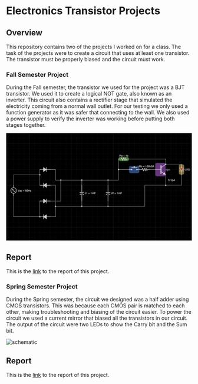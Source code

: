 # Electronics Transistor Projects

## Overview

This repository contains two of the projects I worked on for a class. The task of the projects were to create a circuit that uses at least one transistor. The transistor must be properly biased and the circuit must work.

### Fall Semester Project

During the Fall semester, the transistor we used for the project was a BJT transistor. We used it to create a logical NOT gate, also known as an inverter. This circuit also contains a rectifier stage that simulated the electricity coming from a normal wall outlet. For our testing we only used a function generator as it was safer that connecting to the wall. We also used a power supply to verify the inverter was working before putting both stages together.

![schematic](fall/schematic.png)

## Report

This is the [link](fall/FinalProject_ENGIN365.pdf) to the report of this project.

### Spring Semester Project

During the Spring semester, the circuit we designed was a half adder using CMOS transistors. This was because each CMOS pair is matched to each other, making troubleshooting and biasing of the circuit easier. To power the circuit we used a current mirror that biased all the transistors in our circuit. The output of the circuit were two LEDs to show the Carry bit and the Sum bit.

![schematic](spring/schematic.png)

## Report

This is the [link](spring/FinalProject_366_Chang_Ibreljic.pdf) to the report of this project.
